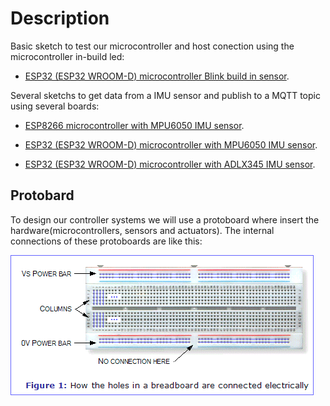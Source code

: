 # Description

Basic sketch to test our microcontroller and host conection using the microcontroller in-build led:

- [ESP32 (ESP32 WROOM-D) microcontroller Blink build in sensor](./ESP32/README_Blink.md).

Several sketchs to get data from a IMU sensor and publish to a MQTT topic using several boards:

- [ESP8266 microcontroller with MPU6050 IMU sensor](./ESP8266/README_MPU6050.md).

- [ESP32 (ESP32 WROOM-D) microcontroller with MPU6050 IMU sensor](./ESP32/README_MPU6050.md).

- [ESP32 (ESP32 WROOM-D) microcontroller with ADLX345 IMU sensor](./ESP32/README_ADXL345.md).

## Protobard
To design our controller systems we will use a protoboard where insert the hardware(microcontrollers, sensors and actuators). The internal connections of these protoboards are like this:

![Protoboard connections](./captures/proboard.gif "Protoboard connections")